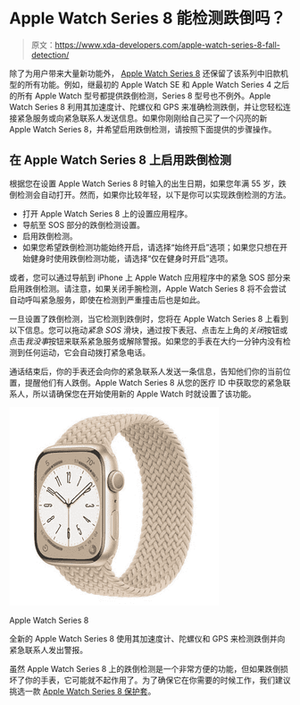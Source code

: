 # Apple Watch Series 8 能检测跌倒吗？

> 原文：<https://www.xda-developers.com/apple-watch-series-8-fall-detection/>

除了为用户带来大量新功能外， [Apple Watch Series 8](https://www.xda-developers.com/apple-watch-series-8/) 还保留了该系列中旧款机型的所有功能。例如，继最初的 Apple Watch SE 和 Apple Watch Series 4 之后的所有 Apple Watch 型号都提供跌倒检测，Series 8 型号也不例外。Apple Watch Series 8 利用其加速度计、陀螺仪和 GPS 来准确检测跌倒，并让您轻松连接紧急服务或向紧急联系人发送信息。如果你刚刚给自己买了一个闪亮的新 Apple Watch Series 8，并希望启用跌倒检测，请按照下面提供的步骤操作。

## 在 Apple Watch Series 8 上启用跌倒检测

根据您在设置 Apple Watch Series 8 时输入的出生日期，如果您年满 55 岁，跌倒检测会自动打开。然而，如果你比较年轻，以下是你可以实现跌倒检测的方法。

*   打开 Apple Watch Series 8 上的设置应用程序。
*   导航至 SOS 部分的跌倒检测设置。
*   启用跌倒检测。
*   如果您希望跌倒检测功能始终开启，请选择“始终开启”选项；如果您只想在开始健身时使用跌倒检测功能，请选择“仅在健身时开启”选项。

或者，您可以通过导航到 iPhone 上 Apple Watch 应用程序中的紧急 SOS 部分来启用跌倒检测。请注意，如果关闭手腕检测，Apple Watch Series 8 将不会尝试自动呼叫紧急服务，即使在检测到严重撞击后也是如此。

一旦设置了跌倒检测，当它检测到跌倒时，您将在 Apple Watch Series 8 上看到以下信息。您可以拖动*紧急 SOS* 滑块，通过按下表冠、点击左上角的*关闭*按钮或点击*我没事*按钮来联系紧急服务或解除警报。如果您的手表在大约一分钟内没有检测到任何运动，它会自动拨打紧急电话。

通话结束后，你的手表还会向你的紧急联系人发送一条信息，告知他们你的当前位置，提醒他们有人跌倒。Apple Watch Series 8 从您的医疗 ID 中获取您的紧急联系人，所以请确保您在开始使用新的 Apple Watch 时就设置了该功能。

 <picture>![While the Apple Watch Series 8 can detect irregular heart rhythm, it cannot detect heart attacks.](img/bf3f071358c267f729b3688afde41ebf.png)</picture> 

Apple Watch Series 8

全新的 Apple Watch Series 8 使用其加速度计、陀螺仪和 GPS 来检测跌倒并向紧急联系人发出警报。

虽然 Apple Watch Series 8 上的跌倒检测是一个非常方便的功能，但如果跌倒损坏了你的手表，它可能就不起作用了。为了确保它在你需要的时候工作，我们建议挑选一款 [Apple Watch Series 8 保护套](https://www.xda-developers.com/best-apple-watch-bands/)。